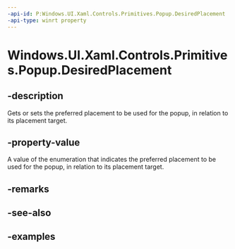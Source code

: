 ```yaml
---
-api-id: P:Windows.UI.Xaml.Controls.Primitives.Popup.DesiredPlacement
-api-type: winrt property
---
```


# Windows.UI.Xaml.Controls.Primitives.Popup.DesiredPlacement

<!--
public Windows.UI.Xaml.Controls.Primitives.PopupPlacementMode DesiredPlacement { get; set; }
-->


## -description

Gets or sets the preferred placement to be used for the popup, in relation to its placement target.

## -property-value

A value of the enumeration that indicates the preferred placement to be used for the popup, in relation to its placement target.

## -remarks

## -see-also

## -examples


